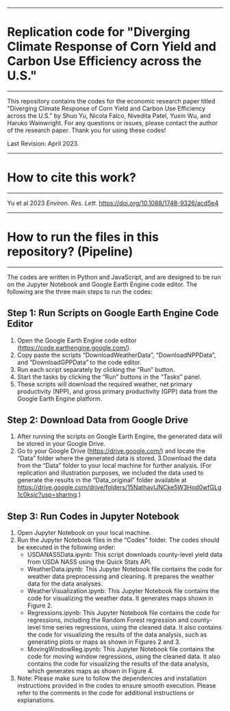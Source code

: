 ----------
# Replication code for "Diverging Climate Response of Corn Yield and Carbon Use Efficiency across the U.S."
----------
This repository contains the codes for the economic research paper titled "Diverging Climate Response of Corn Yield and Carbon Use Efficiency across the U.S." by Shuo Yu, Nicola Falco, Nivedita Patel, Yuxin Wu, and Haruko Wainwright. For any questions or issues, please contact the author of the research paper. Thank you for using these codes!

Last Revision: April 2023.

----------
# How to cite this work?
----------
Yu et al 2023 _Environ. Res. Lett._ https://doi.org/10.1088/1748-9326/acd5e4

---------
# How to run the files in this repository? (Pipeline)
---------
The codes are written in Python and JavaScript, and are designed to be run on the Jupyter Notebook and Google Earth Engine code editor. The following are the three main steps to run the codes:

## Step 1: Run Scripts on Google Earth Engine Code Editor
1. Open the Google Earth Engine code editor (https://code.earthengine.google.com/).
2. Copy paste the scripts “DownloadWeatherData”, “DownloadNPPData”, and “DownloadGPPData” to the code editor.
3. Run each script separately by clicking the “Run” button.
4. Start the tasks by clicking the “Run” buttons in the “Tasks” panel.
5. These scripts will download the required weather, net primary productivity (NPP), and gross primary productivity (GPP) data from the Google Earth Engine platform.

## Step 2: Download Data from Google Drive
1. After running the scripts on Google Earth Engine, the generated data will be stored in your Google Drive.
2. Go to your Google Drive (https://drive.google.com/) and locate the “Data” folder where the generated data is stored.
3.Download the data from the “Data” folder to your local machine for further analysis. (For replication and illustration purposes, we included the data used to generate the results in the “Data_original” folder available at https://drive.google.com/drive/folders/15NathavIJNCke5W3Hod0wfGLg1c0ksjc?usp=sharing.)

## Step 3: Run Codes in Jupyter Notebook
1. Open Jupyter Notebook on your local machine.
2. Run the Jupyter Notebook files in the “Codes” folder. The codes should be executed in the following order: 
    - USDANASSData.ipynb: This script downloads county-level yield data from USDA NASS using the Quick Stats API.
    - WeatherData.ipynb: This Jupyter Notebook file contains the code for weather data preprocessing and cleaning. It prepares the weather data for the data analyses.
    - WeatherVisualization.ipynb: This Jupyter Notebook file contains the code for visualizing the weather data. It generates maps shown in Figure 2.
    - Regressions.ipynb: This Jupyter Notebook file contains the code for regressions, including the Random Forest regression and county-level time series regressions, using the cleaned data. It also contains the code for visualizing the results of the data analysis, such as generating plots or maps as shown in Figures 2 and 3.
    - MovingWindowReg.ipynb: This Jupyter Notebook file contains the code for moving window regressions, using the cleaned data. It also contains the code for visualizing the results of the data analysis, which generates maps as shown in Figure 4.
3. Note: Please make sure to follow the dependencies and installation instructions provided in the codes to ensure smooth execution. Please refer to the comments in the code for additional instructions or explanations.

